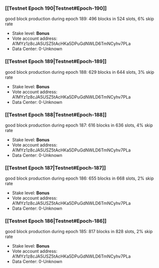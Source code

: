 ### [[Testnet Epoch 190|Testnet#Epoch-190]]
good block production during epoch 189: 496 blocks in 524 slots, 6% skip rate
* Stake level: **Bonus** 
* Vote account address: A1MYz1z8cJA5USZ5tAcHKa5DPuGdNWLD6TmNCyhv7PLa
* Data Center: 0-Unknown
### [[Testnet Epoch 189|Testnet#Epoch-189]]
good block production during epoch 188: 629 blocks in 644 slots, 3% skip rate
* Stake level: **Bonus** 
* Vote account address: A1MYz1z8cJA5USZ5tAcHKa5DPuGdNWLD6TmNCyhv7PLa
* Data Center: 0-Unknown
### [[Testnet Epoch 188|Testnet#Epoch-188]]
good block production during epoch 187: 616 blocks in 636 slots, 4% skip rate
* Stake level: **Bonus** 
* Vote account address: A1MYz1z8cJA5USZ5tAcHKa5DPuGdNWLD6TmNCyhv7PLa
* Data Center: 0-Unknown
### [[Testnet Epoch 187|Testnet#Epoch-187]]
good block production during epoch 186: 655 blocks in 668 slots, 2% skip rate
* Stake level: **Bonus** 
* Vote account address: A1MYz1z8cJA5USZ5tAcHKa5DPuGdNWLD6TmNCyhv7PLa
* Data Center: 0-Unknown
### [[Testnet Epoch 186|Testnet#Epoch-186]]
good block production during epoch 185: 817 blocks in 828 slots, 2% skip rate
* Stake level: **Bonus** 
* Vote account address: A1MYz1z8cJA5USZ5tAcHKa5DPuGdNWLD6TmNCyhv7PLa
* Data Center: 0-Unknown